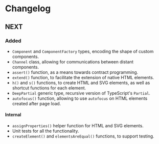 # Changelog

## NEXT

### Added
- `Component` and `ComponentFactory` types, encoding the shape of custom components.
- `Channel` class, allowing for communications between distant components.
- `assert()` function, as a means towards contract programming.
- `extend()` function, to facilitate the extension of native HTML elements.
- `h()` and `s()` functions, to create HTML and SVG elements, as well as shortcut functions for each element.
- `DeepPartial` generic type, recursive version of TypeScript's `Partial`.
- `autofocus()` function, allowing to use `autofocus` on HTML elements created after page load.

#### Internal
- `assignProperties()` helper function for HTML and SVG elements.
- Unit tests for all the functionality.
- `createElement()` and `elementsAreEqual()` functions, to support testing.
